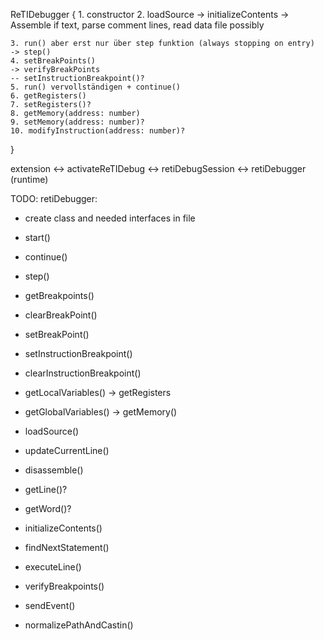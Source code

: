 ReTIDebugger {
    1. constructor
    2. loadSource
    -> initializeContents -> Assemble if text, parse comment lines, read data file possibly

    3. run() aber erst nur über step funktion (always stopping on entry)
    -> step()
    4. setBreakPoints()
    -> verifyBreakPoints
    -- setInstructionBreakpoint()?
    5. run() vervollständigen + continue()
    6. getRegisters()
    7. setRegisters()?
    8. getMemory(address: number)
    9. setMemory(address: number)?
    10. modifyInstruction(address: number)?
}

































extension <-> activateReTIDebug <-> retiDebugSession <-> retiDebugger (runtime)

TODO:
retiDebugger:
- create class and needed interfaces in file
- start()
- continue()
- step()
- getBreakpoints()
- clearBreakPoint()
- setBreakPoint()
- setInstructionBreakpoint()
- clearInstructionBreakpoint()
- getLocalVariables() -> getRegisters
- getGlobalVariables() -> getMemory()

- loadSource()
- updateCurrentLine()

- disassemble()
- getLine()?
- getWord()?
- initializeContents()
- findNextStatement()
- executeLine()
- verifyBreakpoints()

- sendEvent()
- normalizePathAndCastin()